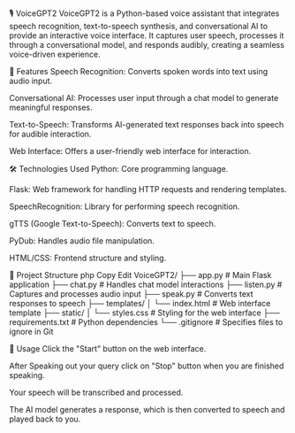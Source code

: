 🎙️ VoiceGPT2
VoiceGPT2 is a Python-based voice assistant that integrates speech recognition, text-to-speech synthesis, and conversational AI to provide an interactive voice interface. It captures user speech, processes it through a conversational model, and responds audibly, creating a seamless voice-driven experience.

🚀 Features
Speech Recognition: Converts spoken words into text using audio input.

Conversational AI: Processes user input through a chat model to generate meaningful responses.

Text-to-Speech: Transforms AI-generated text responses back into speech for audible interaction.

Web Interface: Offers a user-friendly web interface for interaction.

🛠️ Technologies Used
Python: Core programming language.

Flask: Web framework for handling HTTP requests and rendering templates.

SpeechRecognition: Library for performing speech recognition.

gTTS (Google Text-to-Speech): Converts text to speech.

PyDub: Handles audio file manipulation.

HTML/CSS: Frontend structure and styling.

📁 Project Structure
php
Copy
Edit
VoiceGPT2/
├── app.py               # Main Flask application
├── chat.py              # Handles chat model interactions
├── listen.py            # Captures and processes audio input
├── speak.py             # Converts text responses to speech
├── templates/
│   └── index.html       # Web interface template
├── static/
│   └── styles.css       # Styling for the web interface
├── requirements.txt     # Python dependencies
└── .gitignore           # Specifies files to ignore in Git


🎯 Usage
Click the "Start" button on the web interface.

After Speaking out your query click on "Stop" button when you are finished speaking.

Your speech will be transcribed and processed.

The AI model generates a response, which is then converted to speech and played back to you.
